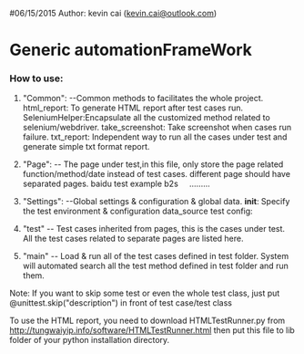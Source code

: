 #06/15/2015
Author: kevin cai (kevin.cai@outlook.com)
# Generic automationFrameWork
### How to use:

1. "Common":  --Common methods to facilitates the whole project.
html_report: To generate HTML report after test cases run.
SeleniumHelper:Encapsulate all the customized method related to selenium/webdriver.
take_screenshot: Take screenshot when cases run failure.
txt_report: Independent way to run all the cases under test and generate simple txt format report.

2. "Page": -- The page under test,in this file, only store the page related function/method/date instead of test cases. different page should have separated pages.
baidu  test example
b2s      .........

3. "Settings": --Global settings & configuration & global data.
__init__: Specify the test environment & configuration
data_source
test config:

4. "test" -- Test cases inherited from pages, this is the cases under test.
All the test cases related to separate pages are listed here.

5. "main"  -- Load & run all of the test cases defined in test folder.
System will automated search all the test method defined in test folder and run them.

Note:
If you want to skip some test or even the whole test class, just put @unittest.skip("description") in front of test case/test class

To use the HTML report, you need to download HTMLTestRunner.py from http://tungwaiyip.info/software/HTMLTestRunner.html then put this file to lib folder of your python installation directory.
